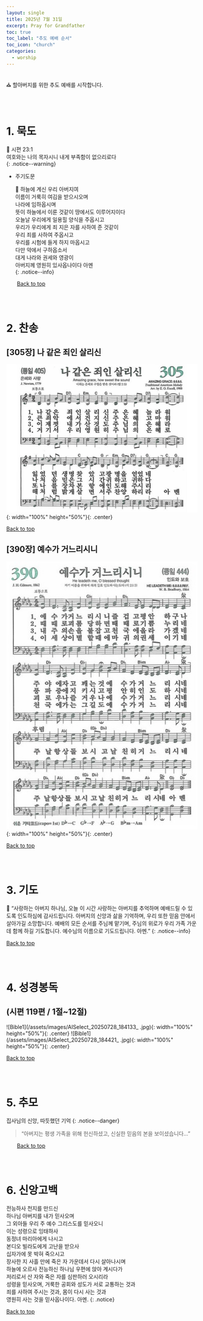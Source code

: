 ```yaml
---
layout: single
title: 2025년 7월 31일
excerpt: Pray for Grandfather
toc: true
toc_label: "추도 예배 순서"
toc_icon: "church"
categories:
  - worship
---
```


<br>
⛪️ 할아버지를 위한 추도 예배를 시작합니다.
<br>

<br><br>
# 1. 묵도
📖 시편 23:1 <br> 여호와는 나의 목자시니 내게 부족함이 없으리로다  
{: .notice--warning}

- 주기도문
  
  📖 하늘에 계신 우리 아버지여 <br> 이름이 거룩히 여김을 받으시오며 <br> 나라에 임하옵시며 <br> 뜻이 하늘에서 이룬 것같이 땅에서도 이루어지이다 <br> 오늘날 우리에게 일용힐 양식을 주옵시고 <br> 우리가 우리에게 죄 지은 자를 사하여 준 것같이 <br> 우리 죄를 사하여 주옵시고 <br> 우리를 시험에 들게 하지 마옵시고 <br> 다만 악에서 구하옵소서 <br> 대게 나라와 권세와 영광이 <br> 아버지께 영원히 있사옵나이다 아멘 <br>
  {: .notice--info}

&emsp;&emsp;<a href="#" class="btn btn--success">Back to top</a>
<br> 

<br><br>
# 2. 찬송
## [305장] 나 같은 죄인 살리신
![hymn1](/assets/images/AISelect_20250728_183408_Chrome.jpg){: width="100%" height="50%"}{: .center}

<a href="#" class="btn btn--success">Back to top</a>
<br> 

## [390장] 예수가 거느리시니
![hymn2](/assets/images/AISelect_20250727_002834_Chrome.jpg){: width="100%" height="50%"}{: .center}

<a href="#" class="btn btn--success">Back to top</a>
<br> 

<br><br>
# 3. 기도
  
🙏 “사랑하는 아버지 하나님, 오늘 이 시간 사랑하는 아버지를 추억하며 예배드릴 수 있도록 인도하심에 감사드립니다.
아버지의 신앙과 삶을 기억하며, 우리 또한 믿음 안에서 살아가길 소망합니다.
예배의 모든 순서를 주님께 맡기며, 주님의 위로가 우리 가족 가운데 함께 하길 기도합니다.
예수님의 이름으로 기도드립니다. 아멘.”
{: .notice--info}

<a href="#" class="btn btn--success">Back to top</a>
<br> 

<br><br>
# 4. 성경봉독
## (시편 119편 / 1절~12절)
![Bible1](/assets/images/AISelect_20250728_184133_ .jpg){: width="100%" height="50%"}{: .center}
![Bible1](/assets/images/AISelect_20250728_184421_ .jpg){: width="100%" height="50%"}{: .center}


<a href="#" class="btn btn--success">Back to top</a>
<br> 

<br><br>
# 5. 추모
집사님의 신앙, 따듯했던 기억
{: .notice--danger}
  
> “아버지는 평생 가족을 위해 헌신하셨고, 신실한 믿음의 본을 보이셨습니다...”

&emsp;&emsp;<a href="#" class="btn btn--success">Back to top</a>
<br>

<br><br>
# 6. 신앙고백
전능하사 천지를 만드신 <br> 하나님 아버지를 내가 믿사오며 <br> 그 외아들 우리 주 예수 그리스도를 믿사오니 <br> 이는 성령으로 잉태하사 <br> 동정녀 마리아에게 나시고 <br> 본디오 빌라도에게 고난을 받으사 <br> 십자가에 못 박혀 죽으시고 <br> 장사한 지 사흘 만에
죽은 자 가운데서 다시 살아나시며 <br> 하늘에 오르사 전능하신 하나님 우편에 앉아 계시다가<br> 저리로서 산 자와 죽은 자를 심판하러 오시리라 <br> 성령을 믿사오며, 거룩한 공회와 성도가 서로 교통하는 것과 <br> 죄를 사하여 주시는 것과, 몸이 다시 사는 것과 <br> 영원히 사는 것을 믿사옵나이다. 아멘.
{: .notice}

<a href="#" class="btn btn--success">Back to top</a>
<br> 

